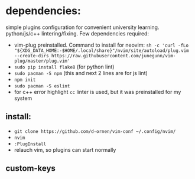 # dependencies:

simple plugins configuration for convenient university learning. python/js/c++ lintering/fixing. 
Few dependencies required:
* vim-plug preinstalled. Command to install for neovim:
`sh -c 'curl -fLo "${XDG_DATA_HOME:-$HOME/.local/share}"/nvim/site/autoload/plug.vim --create-dirs https://raw.githubusercontent.com/junegunn/vim-plug/master/plug.vim'`
* `sudo pip install flake8` (for python lint)
* `sudo pacman -S npm` (this and next 2 lines are for js lint)
* `npm init`
* `sudo pacman -S eslint`
* for c++ error highlight `cc` linter is used, but it was preinstalled for my system

## install:
* `git clone https://github.com/d-ornen/vim-conf ~/.config/nvim/`
* `nvim`
* `:PlugInstall`
* relauch vim, so plugins can start normally

## custom-keys
